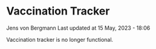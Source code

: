 Vaccination Tracker
================
Jens von Bergmann
Last updated at 15 May, 2023 - 18:06

Vaccination tracker is no longer functional.
